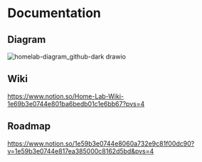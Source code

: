 # Documentation
## Diagram
![homelab-diagram_github-dark drawio](https://github.com/user-attachments/assets/3e6897c5-71b5-413a-85c2-ab537c25ce71)

## Wiki
https://www.notion.so/Home-Lab-Wiki-1e69b3e0744e801ba6bedb01c1e6bb67?pvs=4

## Roadmap
https://www.notion.so/1e59b3e0744e8060a732e9c81f00dc90?v=1e59b3e0744e817ea385000c8162d5bd&pvs=4

